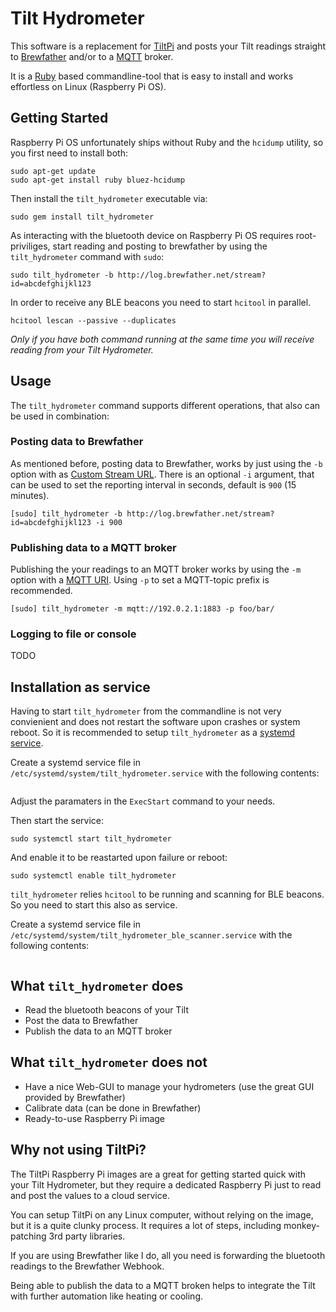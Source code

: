 # Tilt Hydrometer
This software is a replacement for [TiltPi](https://github.com/baronbrew/TILTpi) and posts your Tilt readings straight to [Brewfather](https://brewfather.app/) and/or to a [MQTT](https://en.wikipedia.org/wiki/MQTT) broker.

It is a [Ruby](https://en.wikipedia.org/wiki/Ruby_(programming_language)) based commandline-tool that is easy to install and works effortless on Linux (Raspberry Pi OS).

## Getting Started
Raspberry Pi OS unfortunately ships without Ruby and the `hcidump` utility, so you first need to install both:

```
sudo apt-get update
sudo apt-get install ruby bluez-hcidump
```

Then install the `tilt_hydrometer` executable via:

```
sudo gem install tilt_hydrometer
```

As interacting with the bluetooth device on Raspberry Pi OS requires root-priviliges, start reading and posting to brewfather by using the `tilt_hydrometer` command with `sudo`:

```
sudo tilt_hydrometer -b http://log.brewfather.net/stream?id=abcdefghijkl123
```

In order to receive any BLE beacons you need to start `hcitool` in parallel.

```
hcitool lescan --passive --duplicates
```

*Only if you have both command running at the same time you will receive reading from your Tilt Hydrometer.*

## Usage
The `tilt_hydrometer` command supports different operations, that also can be used in combination:

### Posting data to Brewfather
As mentioned before, posting data to Brewfather, works by just using the `-b` option with as [Custom Stream URL](https://docs.brewfather.app/integrations/custom-stream). There is an optional `-i` argument, that can be used to set the reporting interval in seconds, default is `900` (15 minutes).

```
[sudo] tilt_hydrometer -b http://log.brewfather.net/stream?id=abcdefghijkl123 -i 900
```

### Publishing data to a MQTT broker
Publishing the your readings to an MQTT broker works by using the `-m` option with a [MQTT URI](https://github.com/mqtt/mqtt.github.io/wiki/URI-Scheme). Using `-p` to set a MQTT-topic prefix is recommended.

```
[sudo] tilt_hydrometer -m mqtt://192.0.2.1:1883 -p foo/bar/
```

### Logging to file or console
TODO

## Installation as service
Having to start `tilt_hydrometer` from the commandline is not very convienient and does not restart the software upon crashes or system reboot. So it is recommended to setup `tilt_hydrometer` as a [systemd service](https://www.raspberrypi.org/documentation/linux/usage/systemd.md).

Create a systemd service file in `/etc/systemd/system/tilt_hydrometer.service` with the following contents:
```doc/tilt_hydrometer.service

```

Adjust the paramaters in the `ExecStart` command to your needs.

Then start the service:
```
sudo systemctl start tilt_hydrometer
```

And enable it to be reastarted upon failure or reboot:
```
sudo systemctl enable tilt_hydrometer
```

`tilt_hydrometer` relies `hcitool` to be running and scanning for BLE beacons. So you need to start this also as service.

Create a systemd service file in `/etc/systemd/system/tilt_hydrometer_ble_scanner.service` with the following contents:
```doc/tilt_hydrometer_ble_scanner.service
```

## What `tilt_hydrometer` does

* Read the bluetooth beacons of your Tilt
* Post the data to Brewfather
* Publish the data to an MQTT broker

## What `tilt_hydrometer` does not

* Have a nice Web-GUI to manage your hydrometers (use the great GUI provided by Brewfather)
* Calibrate data (can be done in Brewfather)
* Ready-to-use Raspberry Pi image

## Why not using TiltPi?
The TiltPi Raspberry Pi images are a great for getting started quick with your Tilt Hydrometer, but they require a dedicated Raspberry Pi just to read and post the values to a cloud service.

You can setup TiltPi on any Linux computer, without relying on the image, but it is a quite clunky process. It requires a lot of steps, including monkey-patching 3rd party libraries.

If you are using Brewfather like I do, all you need is forwarding the bluetooth readings to the Brewfather Webhook.

Being able to publish the data to a MQTT broken helps to integrate the Tilt with further automation like heating or cooling.
